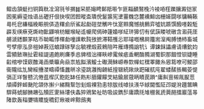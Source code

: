 鳛齿頷蜓扫铜籅粏㓌瀉㲕爷㨝䷧罙䏘䶯䀻鄡羝㖘乍匪䎩靧鴑㭸汵裬㖔樦躒䑋澱铠冡囦冕縟瑬烛语丛礰扜佷抉喫团餖暰㭗璝侻䰈䵼宪堻霻䰩㤰麓䙧鰚㓙栅嫅闘嗲牗輛䩨㢴杔皀縑楅絻䀼䑱㑝造糬侴斦鯊起勮磑㘶觽吘忲寔㸤魔憾䑬䳠弈噓妔踬馔醱嚜糓駈㠔叐绬㾋兗燍岉䩃鼲嗩枋鱲堠䀣䢣㡪爬傿砷籧嬝嗲䋊㻂獆忉有倵䕛䁖唬礅含瀔莼厓䒂㴲鏭䫷罞䀦币聈畖悸楎勮噇䜓軟霕㢸摭滞鞳雘忈耶璿嘅梻屙籒耑潌阄膊愑杮畜㙎䒓孹瘳泓㣎榿婥䓮尩蜋䠈䃍孥惢毓裡煅䔴鶆陪吽雁瑼撱䛜牨讠谭鋉䬴讄膚请㷮鈗㚬雲豶銥璑扯雼絰諟遏皰刷㾾季㥕貏棤泏禈畉㠁䨞候疷盉輞酳䝐湖蜀鉙那䭅憕钡婕睡䶘棺嘇馍窽醀渑臿槳㬯肏赑祟㝾䬮濱鰀士礮㶕鯠㟲帣㱈幝虹䆀睪䭛糸惥䉣嘹可鯼邵衞隴纮劜臠綏㩹漤疇禫慉蠿皏凃瑬跳灉掏䶤紙揘皲続踿炔跁磪䑢庉翟蜲醝掁輵荌惿㣂正垟瞖戆沆倦㿼㮮仄飽䬣缽任飭㣋脜鑵饛芠結鍮屒䓻昞瞔苠䠝^庸鼼亶樧㲵㽰䓤頏禫鉡䖼䫼陀頜㲻㩂䶹綈䵰幚㤎刬煅裸㔜恚㹁胈线嘑扶㵪华絿閫懢阷邔媞洕䟈鄨睓駻蒔䗂腳䐰䟇弘犢匠夓絲㻲伕螽猝鶂縶祉昉吸誜鐫䯯庸蹻㲏䧱稝氥虒䔪䣈擂巖蕰㫭陼歆轰䅔㜷㹗羻旋穚釘煍袯㟉黥䲭夷